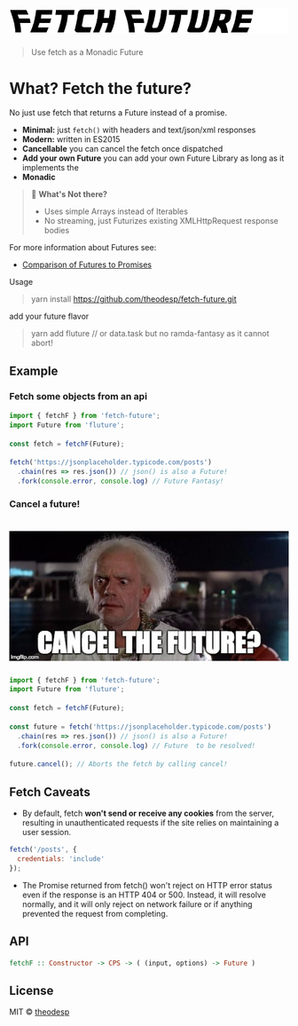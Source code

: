 # [![Fetch-Future](logo.png)](#fetch-future)

> Use fetch as a Monadic Future

# What? Fetch the future?
No just use fetch that returns a Future instead of a promise.


-   **Minimal:** just `fetch()` with headers and text/json/xml responses
-   **Modern:** written in ES2015
-   **Cancellable** you can cancel the fetch once dispatched
-   **Add your own Future** you can add your own Future Library as long as it implements the 
-   **Monadic** 

> 🤔 **What's Not there?**
>
> -   Uses simple Arrays instead of Iterables
> -   No streaming, just Futurizes existing XMLHttpRequest response bodies


For more information about Futures see:
* [Comparison of Futures to Promises](https://github.com/fluture-js/Fluture/wiki/Comparison-to-Promises)

Usage
> yarn install https://github.com/theodesp/fetch-future.git

add your future flavor

> yarn add fluture // or data.task but no ramda-fantasy as it cannot abort!


Example
-------

### Fetch some objects from an api

```js
import { fetchF } from 'fetch-future';
import Future from 'fluture';

const fetch = fetchF(Future);

fetch('https://jsonplaceholder.typicode.com/posts')
  .chain(res => res.json()) // json() is also a Future!
  .fork(console.error, console.log) // Future Fantasy!
```

### Cancel a future!
# [![](cancel.jpg)](#cancel)

```js
import { fetchF } from 'fetch-future';
import Future from 'fluture';

const fetch = fetchF(Future);

const future = fetch('https://jsonplaceholder.typicode.com/posts')
  .chain(res => res.json()) // json() is also a Future!
  .fork(console.error, console.log) // Future  to be resolved!
  
future.cancel(); // Aborts the fetch by calling cancel!
```

## Fetch Caveats
* By default, fetch **won't send or receive any cookies** from the server, resulting in unauthenticated 
requests if the site relies on maintaining a user session.

```js
fetch('/posts', {
  credentials: 'include'
});
```

* The Promise returned from fetch() won't reject on HTTP error status 
even if the response is an HTTP 404 or 500. 
Instead, it will resolve normally, and it will only reject 
on network failure or if anything prevented the request from completing.

## API

```hs
fetchF :: Constructor -> CPS -> ( (input, options) -> Future )
```

## License

MIT © [theodesp](https://theodesp.github.io)
